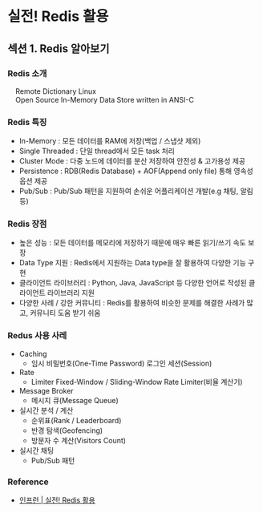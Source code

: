 # 실전! Redis 활용

## 섹션 1. Redis 알아보기

### Redis 소개
&nbsp;&nbsp;&nbsp;&nbsp;Remote Dictionary Linux  
&nbsp;&nbsp;&nbsp;&nbsp;Open Source In-Memory Data Store written in ANSI-C

### Redis 특징
- In-Memory : 모든 데이터를 RAM에 저장(백업 / 스냅샷 제외)
- Single Threaded : 단일 thread에서 모든 task 처리
- Cluster Mode : 다중 노드에 데이터를 분산 저장하여 안전성 & 고가용성 제공
- Persistence : RDB(Redis Database) + AOF(Append only file) 통해 영속성 옵션 제공
- Pub/Sub : Pub/Sub 패턴을 지원하여 손쉬운 어플리케이션 개발(e.g 채팅, 알림 등)

### Redis 장점
- 높은 성능 : 모든 데이터를 메모리에 저장하기 때문에 매우 빠른 읽기/쓰기 속도 보장
- Data Type 지원 : Redis에서 지원하는 Data type을 잘 활용하여 다양한 기능 구현
- 클라이언트 라이브러리 : Python, Java, JavaScript 등 다양한 언어로 작성된 클라이언트 라이브러리 지원
- 다양한 사례 / 강한 커뮤니티 : Redis를 활용하여 비슷한 문제를 해결한 사례가 많고, 커뮤니티 도움 받기 쉬움

### Redus 사용 사레
- Caching
  - 임시 비밀번호(One-Time Password) 로그인 세션(Session)
- Rate
  - Limiter Fixed-Window / Sliding-Window Rate Limiter(비율 계산기)
- Message Broker
  - 메시지 큐(Message Queue)
- 실시간 분석 / 계산
  - 순위표(Rank / Leaderboard)
  - 반경 탐색(Geofencing)
  - 방문자 수 계산(Visitors Count)
- 실시간 채팅
  - Pub/Sub 패턴

### Reference
- [인프런 | 실전! Redis 활용](https://inf.run/7ctks)